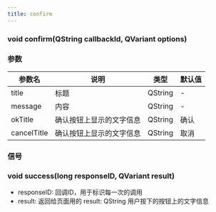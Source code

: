 ```yaml
---
title: confirm
---
```


### void confirm(QString callbackId, QVariant options)
### 参数
| 参数名 | 说明 | 类型 | 默认值 |
| -- | -- | -- | -- |
| title | 标题 | QString | -
| message | 内容 | QString | -
| okTitle | 确认按钮上显示的文字信息 | QString | 确认 | 
| cancelTitle | 确认按钮上显示的文字信息 | QString | 取消 |

### 信号
### void success(long responseID, QVariant result)
- responseID:	回调ID，用于标识每一次的调用
- result:  返回给页面用的
    result: QString 用户按下的按钮上的文字信息

